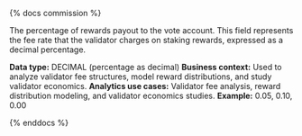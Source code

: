 {% docs commission %}

The percentage of rewards payout to the vote account. This field represents the fee rate that the validator charges on staking rewards, expressed as a decimal percentage.

**Data type:** DECIMAL (percentage as decimal)
**Business context:** Used to analyze validator fee structures, model reward distributions, and study validator economics.
**Analytics use cases:** Validator fee analysis, reward distribution modeling, and validator economics studies.
**Example:** 0.05, 0.10, 0.00

{% enddocs %} 